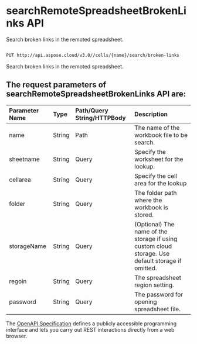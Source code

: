 # **searchRemoteSpreadsheetBrokenLinks API**

Search broken links in the remoted spreadsheet. 

```bash

PUT http://api.aspose.cloud/v3.0//cells/{name}/search/broken-links

```
Search broken links in the remoted spreadsheet.

## The request parameters of **searchRemoteSpreadsheetBrokenLinks** API are: 

| Parameter Name | Type | Path/Query String/HTTPBody | Description | 
| :- | :- | :- |:- | 
|name|String|Path|The name of the workbook file to be search.|
|sheetname|String|Query|Specify the worksheet for the lookup.|
|cellarea|String|Query|Specify the cell area for the lookup|
|folder|String|Query|The folder path where the workbook is stored.|
|storageName|String|Query|(Optional) The name of the storage if using custom cloud storage. Use default storage if omitted.|
|regoin|String|Query|The spreadsheet region setting.|
|password|String|Query|The password for opening spreadsheet file.|


The [OpenAPI Specification](https://reference.aspose.cloud/cells/#/SearchControllor/SearchRemoteSpreadsheetBrokenLinks) defines a publicly accessible programming interface and lets you carry out REST interactions directly from a web browser.


